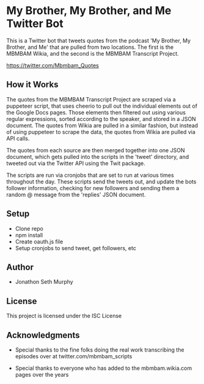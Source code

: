 # My Brother, My Brother, and Me Twitter Bot

This is a Twitter bot that tweets quotes from the podcast 'My Brother, My Brother, and Me' that are pulled from two locations.
The first is the MBMBAM Wikia, and the second is the MBMBAM Transcript Project.

https://twitter.com/Mbmbam_Quotes

## How it Works

The quotes from the MBMBAM Transcript Project are scraped via a puppeteer script, that uses cheerio to pull out the individual elements out of the Google Docs pages. Those elements then filtered out using various regular expressions, sorted according to the speaker, and stored in a JSON document. The quotes from Wikia are pulled in a similar fashion, but instead of using puppeteer to scrape the data, the quotes from Wikia are pulled via API calls.

The quotes from each source are then merged together into one JSON document, which gets pulled into the scripts in the 'tweet' directory, and tweeted out via the Twitter API using the Twit package.

The scripts are run via cronjobs that are set to run at various times throughout the day. These scripts send the tweets out, and update the bots follower information, checking for new followers and sending them a random @ message from the 'replies' JSON document.  

## Setup

* Clone repo
* npm install
* Create oauth.js file
* Setup cronjobs to send tweet, get followers, etc

## Author

* Jonathon Seth Murphy

## License

This project is licensed under the ISC License

## Acknowledgments

* Special thanks to the fine folks doing the real work transcribing the episodes over at twitter.com/mbmbam_scripts

* Special thanks to everyone who has added to the mbmbam.wikia.com pages over the years
